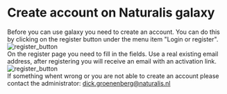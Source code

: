 # Create account on Naturalis galaxy
Before you can use galaxy you need to create an account. You can do this by clicking on the register button under the menu item "Login or register".
<br />
![register_button](https://github.com/naturalis/naturalis-galaxy-tutorials/blob/master/Create%20account/img/register_button.jpg)
<br />
On the register page you need to fill in the fields. Use a real existing email address, after registering you will receive an email with an activation link.
![register_button](https://github.com/naturalis/naturalis-galaxy-tutorials/blob/master/Create%20account/img/register_fields.jpg)
<br />
If something whent wrong or you are not able to create an account please contact the administrator: dick.groenenberg@naturalis.nl
